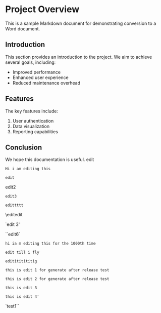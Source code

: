 # Project Overview
This is a sample Markdown document for demonstrating conversion to a Word document.

## Introduction

This section provides an introduction to the project. We aim to achieve several goals, including:

* Improved performance
* Enhanced user experience
* Reduced maintenance overhead

## Features

The key features include:

1.  User authentication
2.  Data visualization
3.  Reporting capabilities

## Conclusion

We hope this documentation is useful.
edit

~~~~~
Hi i am editing this
~~~~~


```
edit
```
edit2

```
edit3
```

`edittttt`

\editedit 


`edit 3'



``edit6`

`hi ia m editing this for the 1000th time`


`edit till i fly`


`editititititig`




`this is edit 1 for generate after release test`

`this is edit 2 for generate after release test`

`this is edit 3 `


`this is edit 4'`


`test1``